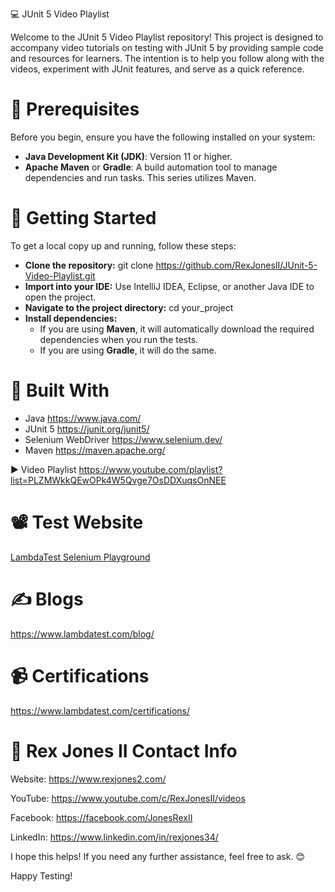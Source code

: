 💻 JUnit 5 Video Playlist

Welcome to the JUnit 5 Video Playlist repository! This project is designed to accompany video tutorials on testing with JUnit 5 by providing sample code and resources for learners. The intention is to help you follow along with the videos, experiment with JUnit features, and serve as a quick reference.

# 🔖 Prerequisites

Before you begin, ensure you have the following installed on your system:

- **Java Development Kit (JDK)**: Version 11 or higher.
- **Apache Maven** or **Gradle**: A build automation tool to manage dependencies and run tasks. This series utilizes Maven.

# 🚀 Getting Started

To get a local copy up and running, follow these steps:

- **Clone the repository:** git clone <https://github.com/RexJonesII/JUnit-5-Video-Playlist.git>
- **Import into your IDE:** Use IntelliJ IDEA, Eclipse, or another Java IDE to open the project.
- **Navigate to the project directory:** cd your_project
- **Install dependencies:**
    - If you are using **Maven**, it will automatically download the required dependencies when you run the tests.
    - If you are using **Gradle**, it will do the same.

# 🏁 Built With

- Java <https://www.java.com/>
- JUnit 5 <https://junit.org/junit5/>
- Selenium WebDriver <https://www.selenium.dev/>
- Maven <https://maven.apache.org/>

▶️ Video Playlist <https://www.youtube.com/playlist?list=PLZMWkkQEwOPk4W5Qvge7OsDDXuqsOnNEE>

# 📽️ Test Website

[LambdaTest Selenium Playground](https://www.lambdatest.com/selenium-playground/)

# ✍️ Blogs

<https://www.lambdatest.com/blog/>

# 📹 Certifications

<https://www.lambdatest.com/certifications/>

# 💬 Rex Jones II Contact Info
Website: https://www.rexjones2.com/ 

YouTube:  https://www.youtube.com/c/RexJonesII/videos
  
Facebook: https://facebook.com/JonesRexII

LinkedIn: https://www.linkedin.com/in/rexjones34/

I hope this helps! If you need any further assistance, feel free to ask. 😊

Happy Testing!
